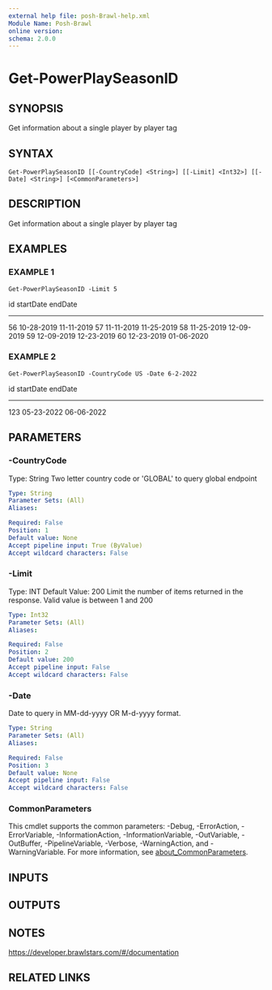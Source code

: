 ```yaml
---
external help file: posh-Brawl-help.xml
Module Name: Posh-Brawl
online version:
schema: 2.0.0
---
```


# Get-PowerPlaySeasonID

## SYNOPSIS
Get information about a single player by player tag

## SYNTAX

```
Get-PowerPlaySeasonID [[-CountryCode] <String>] [[-Limit] <Int32>] [[-Date] <String>] [<CommonParameters>]
```

## DESCRIPTION
Get information about a single player by player tag

## EXAMPLES

### EXAMPLE 1
```
Get-PowerPlaySeasonID -Limit 5
```

id startDate  endDate
   -- ---------  -------
   56 10-28-2019 11-11-2019
   57 11-11-2019 11-25-2019
   58 11-25-2019 12-09-2019
   59 12-09-2019 12-23-2019
   60 12-23-2019 01-06-2020

### EXAMPLE 2
```
Get-PowerPlaySeasonID -CountryCode US -Date 6-2-2022
```

id  startDate  endDate
   --  ---------  -------
   123 05-23-2022 06-06-2022

## PARAMETERS

### -CountryCode
Type: String
Two letter country code or 'GLOBAL' to query global endpoint

```yaml
Type: String
Parameter Sets: (All)
Aliases:

Required: False
Position: 1
Default value: None
Accept pipeline input: True (ByValue)
Accept wildcard characters: False
```

### -Limit
Type: INT
Default Value: 200
Limit the number of items returned in the response.
Valid value is between 1 and 200

```yaml
Type: Int32
Parameter Sets: (All)
Aliases:

Required: False
Position: 2
Default value: 200
Accept pipeline input: False
Accept wildcard characters: False
```

### -Date
Date to query in MM-dd-yyyy OR M-d-yyyy format.

```yaml
Type: String
Parameter Sets: (All)
Aliases:

Required: False
Position: 3
Default value: None
Accept pipeline input: False
Accept wildcard characters: False
```

### CommonParameters
This cmdlet supports the common parameters: -Debug, -ErrorAction, -ErrorVariable, -InformationAction, -InformationVariable, -OutVariable, -OutBuffer, -PipelineVariable, -Verbose, -WarningAction, and -WarningVariable. For more information, see [about_CommonParameters](http://go.microsoft.com/fwlink/?LinkID=113216).

## INPUTS

## OUTPUTS

## NOTES
https://developer.brawlstars.com/#/documentation

## RELATED LINKS
